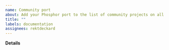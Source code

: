 ```yaml
---
name: Community port
about: Add your Phosphor port to the list of community projects on all Phosphor repositories
title: ""
labels: documentation
assignees: rektdeckard
---
```


<!-- BEFORE YOU REQUEST -->
<!-- 1. Links to free, open source software only please. No paid services or upselling. -->
<!-- 2. If you are able to, please make a PR yourself adding your port (in alphabetical order) to the "Community Projects" section in README.md. -->

**Details**

<!-- What is the name of your port, and where can the source code or project page be found? -->
